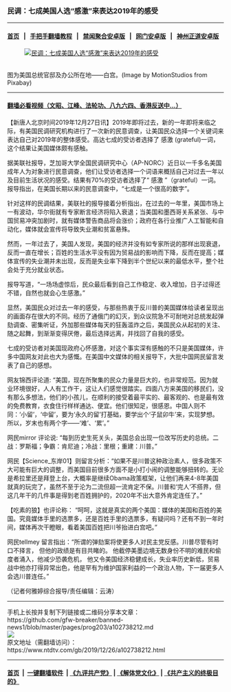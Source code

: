 ### 民调：七成美国人选“感激”来表达2019年的感受
------------------------

#### [首页](https://github.com/gfw-breaker/banned-news1/blob/master/README.md) &nbsp;&nbsp;|&nbsp;&nbsp; [手把手翻墙教程](https://github.com/gfw-breaker/guides/wiki) &nbsp;&nbsp;|&nbsp;&nbsp; [禁闻聚合安卓版](https://github.com/gfw-breaker/bn-android) &nbsp;&nbsp;|&nbsp;&nbsp; [网门安卓版](https://github.com/oGate2/oGate) &nbsp;&nbsp;|&nbsp;&nbsp; [神州正道安卓版](https://github.com/SzzdOgate/update) 



<div><div class="featured_image">
 <a href="https://i.ntdtv.com/assets/uploads/2019/12/united-states-capitol-1675541_1280.jpg" target="_blank">
  <figure>
   <img alt="民调：七成美国人选“感激”来表达2019年的感受" src="https://i.ntdtv.com/assets/uploads/2019/12/united-states-capitol-1675541_1280-800x450.jpg"/>
  </figure><br/>
 </a>
 <span class="caption">
  图为美国总统官邸及办公所在地——白宫。(Image by MotionStudios from Pixabay)
 </span>
</div>
</div><hr/>

#### [翻墙必看视频（文昭、江峰、法轮功、八九六四、香港反送中...）](http://167.172.214.107/home.html)

<div><div class="post_content" itemprop="articleBody">
 <p>
  【新唐人北京时间2019年12月27日讯】2019年即将过去，新的一年即将来临之际，有美国民调研究机构进行了一次新的民意调查，让美国民众选择一个关键词来表达自己对2019年的整体感受。高达七成的受访者选择了
  <ok href="https://www.ntdtv.com/gb/感激.htm">
   感激
  </ok>
  (grateful)一词，这个结果让美国媒体颇有感触。
 </p>
 <p>
  据美联社报导，芝加哥大学全国民调研究中心（AP-NORC）近日以一千多名美国成年人为对象进行民意调查，他们让受访者选择一个词语来概括自己对过去一年以及目前生活状况的感受。结果有70%的受访者选择了“
  <ok href="https://www.ntdtv.com/gb/感激.htm">
   感激
  </ok>
  ”（grateful）一词。报导指出，在美国长期以来的民意调查中，“七成是一个很高的数字”。
 </p>
 <p>
  针对这样的民调结果，美联社的报导接着分析指出，在过去的一年里，美国市场上一有波动，华尔街就有专家断言经济将陷入衰退；当美国和墨西哥关系紧张、与中国贸易冲突加剧时，就有媒体警告商品将会涨价；政府在各行业推广人工智能和自动化，媒体就会宣传将导致失业潮和贫富悬殊。
 </p>
 <p>
  然而，一年过去了，美国人发现，美国的经济并没有如专家所说的那样出现衰退，反而一直在增长；百姓的生活水平没有因为贸易战的影响而下降，反而在提高；媒体宣传的失业潮并未出现，反而是失业率下降到半个世纪以来的最低水平，整个社会处于充分就业状态。
 </p>
 <p>
  报导写道，“一场场虚惊后，民众最后看到自己工作稳定、收入增加，日子过得还不错，自然也就会心生感激。”
 </p>
 <p>
  显然，美国民众对过去一年的感受，与那些热衷于反川普的美国媒体给读者呈现出的画面存在很大的不同。经历了通俄门的幻灭，到众议院急不可耐地对总统发起弹劾调查、密集听证，外加那些媒体每天的狂轰滥炸之后，美国民众从起初的关注、随之起舞，到渐渐变得厌倦，最后选择远离，并找回了自我的感受。
 </p>
 <p>
  七成的受访者对美国现政府心怀感激，对这个事实深有感触的不只是美国媒体，许多中国网友对此也大为感慨。在美国中文媒体的相关报导下，大批中国网民留言发表了自己的感想。
 </p>
 <p>
  网友锦西评论道: “美国，现在所聚集的民众力量是巨大的，也非常规范。因为就业环境很好，人人有工作干，这让人们感觉很踏实。四面八方来美国的移民们，没有那么多想法，他们的小孩儿，在顺利的接受着最平实的、最客观的、也是最有效的免费教育，衣食住行样样通达、便宜。他们很知足，很感恩。中国人则不同：‘小留’，‘中留’，要为‘永久的留’打基础，要学出个‘子鼠卯牛’来，实现梦想。所以，岁末也有两个字——‘难’、‘累’。”
 </p>
 <p>
  网民mirror 评论说: “每到历史生死关头，美国总会出现一位改写历史的总统。二战：罗斯福；争霸：肯尼迪；冷战：里根；重建：川普。”
 </p>
 <p>
  网民【Science_东岸01】则留言分析：“如果不是川普这种政治素人，很多政策不大可能有巨大的调整，而美国目前很多方面不是小打小闹的调整能够扭转的。无论是希拉里还是拜登上台，大概率是继续Obama政策框架，让他们再来4-8年美国就真的玩完了，虽然不至于沦为二流但超一流肯定不保。川普和‘完人’不搭界，但这几年干的几件事是得到老百姓拥护的，2020年不出大意外肯定连任了。”
 </p>
 <p>
  【吃素的狼】也评论称： “呵呵，这就是真实的两个美国：媒体的美国和百姓的美国。究竟媒体手里的选票多，还是百姓手里的选票多，有疑问吗？还有不到一年时间，媒体再次干瞪眼，看着美国百姓把川爷抬进白宫吧。”
 </p>
 <p>
  网民tellmey 留言指出：“所谓的弹劾案将使更多人对民主党反感。川普尽管有时口不择言， 但他的政绩是有目共睹的。 他截停美墨边境无数身份不明的难民和偷度者涌入，他减少恐袭危机， 他又令美国经济稳健成长，失业率历史新低，贸易战中他亦打得异常出色，他是罕有为维护国家利益的一个政治人物，下一届更多人会选川普连任。”
 </p>
 <p>
  （记者何雅婷综合报导/责任编辑：云涛）
 </p>
 <div class="single_ad">
 </div>
</div>
</div>
<hr/>
手机上长按并复制下列链接或二维码分享本文章：<br/>
https://github.com/gfw-breaker/banned-news1/blob/master/pages/prog203/a102738212.md <br/>
<a href='https://github.com/gfw-breaker/banned-news1/blob/master/pages/prog203/a102738212.md'><img src='https://github.com/gfw-breaker/banned-news1/blob/master/pages/prog203/a102738212.md.png'/></a> <br/>
原文地址（需翻墙访问）：https://www.ntdtv.com/gb/2019/12/26/a102738212.html


------------------------
#### [首页](https://github.com/gfw-breaker/banned-news1/blob/master/README.md) &nbsp;|&nbsp; [一键翻墙软件](https://github.com/gfw-breaker/nogfw/blob/master/README.md) &nbsp;| [《九评共产党》](https://github.com/gfw-breaker/9ping.md/blob/master/README.md#九评之一评共产党是什么) | [《解体党文化》](https://github.com/gfw-breaker/jtdwh.md/blob/master/README.md) | [《共产主义的终极目的》](https://github.com/gfw-breaker/gczydzjmd.md/blob/master/README.md)


<img src='http://gfw-breaker.win/banned-news/pages/prog203/a102738212.md' width='0px' height='0px'/>